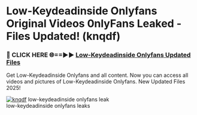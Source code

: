 # Low-Keydeadinside Onlyfans Original Videos 0nlyFans Leaked - Files Updated! (knqdf)

<h3>🔴 CLICK HERE 🌐==►► <a href="https://tinyurl.com/2jnfzry5" rel="nofollow">Low-Keydeadinside Onlyfans Updated Files</a></h3>

Get Low-Keydeadinside Onlyfans and all content. Now you can access all videos and pictures of Low-Keydeadinside Onlyfans. New Updated Files 2025!

[![knqdf](https://i.imgur.com/GyGTBgg.gif)](https://tinyurl.com/2jnfzry5)
low-keydeadinside onlyfans leak<br>
low-keydeadinside onlyfans leaks